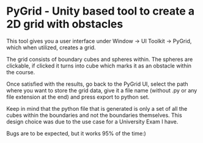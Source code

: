 # PyGrid - Unity based tool to create a 2D grid with obstacles

This tool gives you a user interface under Window -> UI Toolkit -> PyGrid, which when utilized, creates a grid.

The grid consists of boundary cubes and spheres within. The spheres are clickable, if clicked it turns into cube which marks it as an obstacle within the course.

Once satisfied with the results, go back to the PyGrid UI, select the path where you want to store the grid data, give it a file name (without .py or any file extension at the end) and press export to python set.

Keep in mind that the python file that is generated is only a set of all the cubes within the boundaries and not the boundaries themselves. This design choice was due to the use case for a University Exam I have.

Bugs are to be expected, but it works 95% of the time:)
